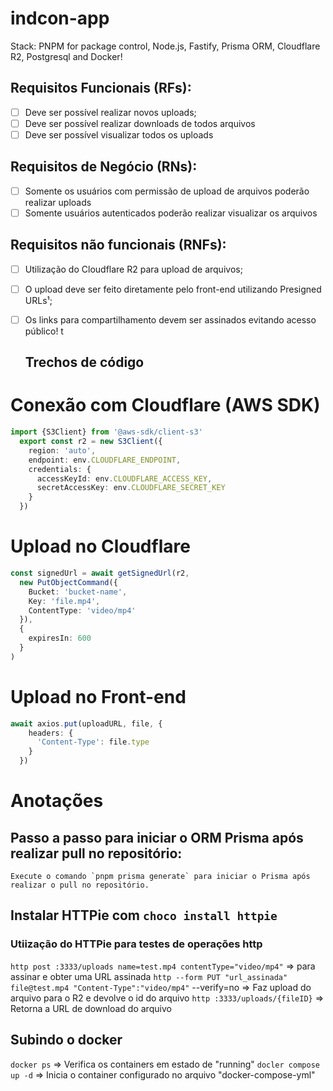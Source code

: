 # indcon-app

Stack: PNPM for package control, Node.js, Fastify, Prisma ORM, Cloudflare R2, Postgresql and Docker!

## Requisitos Funcionais (RFs):

- [ ] Deve ser possível realizar novos uploads;
- [ ] Deve ser possível realizar downloads de todos arquivos
- [ ] Deve ser possível visualizar todos os uploads

## Requisitos de Negócio (RNs):

- [ ] Somente os usuários com permissão de upload de arquivos poderão realizar uploads
- [ ] Somente usuários autenticados poderão realizar visualizar os arquivos

## Requisitos não funcionais (RNFs):

- [ ] Utilização do Cloudflare R2 para upload de arquivos;
- [ ] O upload deve ser feito diretamente pelo front-end utilizando Presigned URLs¹;
- [ ] Os links para compartilhamento devem ser assinados evitando acesso público! t

  ## Trechos de código

# Conexão com Cloudflare (AWS SDK)

```typescript
import {S3Client} from '@aws-sdk/client-s3'
  export const r2 = new S3Client({
    region: 'auto',
    endpoint: env.CLOUDFLARE_ENDPOINT,
    credentials: {
      accessKeyId: env.CLOUDFLARE_ACCESS_KEY,
      secretAccessKey: env.CLOUDFLARE_SECRET_KEY
    }
  })
```

# Upload no Cloudflare

```typescript
const signedUrl = await getSignedUrl(r2, 
  new PutObjectCommand({
    Bucket: 'bucket-name',
    Key: 'file.mp4',
    ContentType: 'video/mp4'
  }), 
  {
    expiresIn: 600
  }
)
```

# Upload no Front-end

```typescript
await axios.put(uploadURL, file, {
    headers: {
      'Content-Type': file.type
    }
  })
```

# Anotações

## Passo a passo para iniciar o ORM Prisma após realizar pull no repositório:
    Execute o comando `pnpm prisma generate` para iniciar o Prisma após realizar o pull no repositório.

## Instalar HTTPie com `choco install httpie`

### Utiização do HTTPie para testes de operações http
  ```http post :3333/uploads name=test.mp4 contentType="video/mp4"``` => para assinar e obter uma URL assinada 
  ```http --form PUT "url_assinada" file@test.mp4 "Content-Type":"video/mp4"``` --verify=no => Faz upload do arquivo para o R2 e devolve o id do arquivo
  ```http :3333/uploads/{fileID}``` => Retorna a URL de download do arquivo


## Subindo o docker

`docker ps` => Verifica os containers em estado de "running" `docler compose up -d` => Inicia o container configurado no arquivo "docker-compose-yml"
